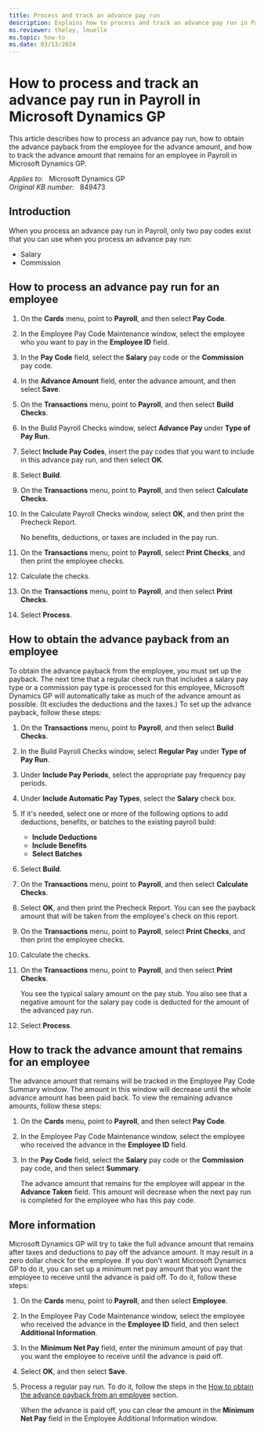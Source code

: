 ```yaml
---
title: Process and track an advance pay run
description: Explains how to process and track an advance pay run in Payroll.
ms.reviewer: theley, lmuelle
ms.topic: how-to
ms.date: 03/13/2024
---
```

# How to process and track an advance pay run in Payroll in Microsoft Dynamics GP

This article describes how to process an advance pay run, how to obtain the advance payback from the employee for the advance amount, and how to track the advance amount that remains for an employee in Payroll in Microsoft Dynamics GP.

_Applies to:_ &nbsp; Microsoft Dynamics GP  
_Original KB number:_ &nbsp; 849473

## Introduction

When you process an advance pay run in Payroll, only two pay codes exist that you can use when you process an advance pay run:

- Salary
- Commission

## How to process an advance pay run for an employee

1. On the **Cards** menu, point to **Payroll**, and then select **Pay Code**.
2. In the Employee Pay Code Maintenance window, select the employee who you want to pay in the **Employee ID** field.
3. In the **Pay Code** field, select the **Salary** pay code or the **Commission** pay code.
4. In the **Advance Amount** field, enter the advance amount, and then select **Save**.
5. On the **Transactions** menu, point to **Payroll**, and then select **Build Checks**.
6. In the Build Payroll Checks window, select **Advance Pay** under **Type of Pay Run**.
7. Select **Include Pay Codes**, insert the pay codes that you want to include in this advance pay run, and then select **OK**.
8. Select **Build**.
9. On the **Transactions** menu, point to **Payroll**, and then select **Calculate Checks**.
10. In the Calculate Payroll Checks window, select **OK**, and then print the Precheck Report.

    No benefits, deductions, or taxes are included in the pay run.
11. On the **Transactions** menu, point to **Payroll**, select **Print Checks**, and then print the employee checks.
12. Calculate the checks.
13. On the **Transactions** menu, point to **Payroll**, and then select **Print Checks**.
14. Select **Process**.

## How to obtain the advance payback from an employee

To obtain the advance payback from the employee, you must set up the payback. The next time that a regular check run that includes a salary pay type or a commission pay type is processed for this employee, Microsoft Dynamics GP will automatically take as much of the advance amount as possible. (It excludes the deductions and the taxes.) To set up the advance payback, follow these steps:

1. On the **Transactions** menu, point to **Payroll**, and then select **Build Checks**.
2. In the Build Payroll Checks window, select **Regular Pay** under **Type of Pay Run**.
3. Under **Include Pay Periods**, select the appropriate pay frequency pay periods.
4. Under **Include Automatic Pay Types**, select the **Salary** check box.
5. If it's needed, select one or more of the following options to add deductions, benefits, or batches to the existing payroll build:

    - **Include Deductions**  
    - **Include Benefits**  
    - **Select Batches**
6. Select **Build**.
7. On the **Transactions** menu, point to **Payroll**, and then select **Calculate Checks**.
8. Select **OK**, and then print the Precheck Report. You can see the payback amount that will be taken from the employee's check on this report.
9. On the **Transactions** menu, point to **Payroll**, select **Print Checks**, and then print the employee checks.
10. Calculate the checks.
11. On the **Transactions** menu, point to **Payroll**, and then select **Print Checks**.

    You see the typical salary amount on the pay stub. You also see that a negative amount for the salary pay code is deducted for the amount of the advanced pay run.
12. Select **Process**.

## How to track the advance amount that remains for an employee

The advance amount that remains will be tracked in the Employee Pay Code Summary window. The amount in this window will decrease until the whole advance amount has been paid back. To view the remaining advance amounts, follow these steps:

1. On the **Cards** menu, point to **Payroll**, and then select **Pay Code**.
2. In the Employee Pay Code Maintenance window, select the employee who received the advance in the **Employee ID** field.
3. In the **Pay Code** field, select the **Salary** pay code or the **Commission** pay code, and then select **Summary**.

    The advance amount that remains for the employee will appear in the **Advance Taken** field. This amount will decrease when the next pay run is completed for the employee who has this pay code.

## More information

Microsoft Dynamics GP will try to take the full advance amount that remains after taxes and deductions to pay off the advance amount. It may result in a zero dollar check for the employee. If you don't want Microsoft Dynamics GP to do it, you can set up a minimum net pay amount that you want the employee to receive until the advance is paid off. To do it, follow these steps:

1. On the **Cards** menu, point to **Payroll**, and then select **Employee**.
2. In the Employee Pay Code Maintenance window, select the employee who received the advance in the **Employee ID** field, and then select **Additional Information**.
3. In the **Minimum Net Pay** field, enter the minimum amount of pay that you want the employee to receive until the advance is paid off.
4. Select **OK**, and then select **Save**.
5. Process a regular pay run. To do it, follow the steps in the [How to obtain the advance payback from an employee](#how-to-obtain-the-advance-payback-from-an-employee) section.

    When the advance is paid off, you can clear the amount in the **Minimum Net Pay** field in the Employee Additional Information window.
